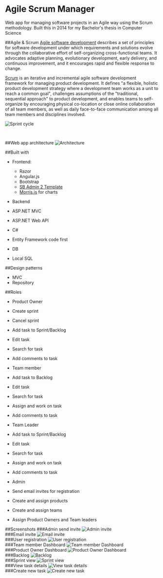 # Agile Scrum Manager

Web app for managing software projects in an Agile way using the Scrum methodology.
Built this in 2014 for my Bachelor's thesis in Computer Science

##Agile & Scrum
<a href="https://www.wikiwand.com/en/Agile_software_development">Agile software development</a> describes a set of principles for software development under which requirements and solutions evolve through the collaborative effort of self-organizing cross-functional teams. It advocates adaptive planning, evolutionary development, early delivery, and continuous improvement, and it encourages rapid and flexible response to change.

<a href="https://www.wikiwand.com/en/Scrum_(software_development)">Scrum</a> is an iterative and incremental agile software development framework for managing product development. It defines "a flexible, holistic product development strategy where a development team works as a unit to reach a common goal", challenges assumptions of the "traditional, sequential approach" to product development, and enables teams to self-organize by encouraging physical co-location or close online collaboration of all team members, as well as daily face-to-face communication among all team members and disciplines involved.

![Sprint cycle](readme-images/sprint-cycle.png?raw=true "Sprint cycle")

</br>

##Web app architecture
![Architecture](readme-images/architecture-diagram.jpg?raw=true "Architecture")

##Built with
 - Frontend:
   - Razor
   - Angular.js
   - Bootstrap
   - <a href="https://startbootstrap.com/template-overviews/sb-admin-2/">SB Admin 2 Template</a>
   - <a href="http://morrisjs.github.io/morris.js/">Morris.js</a> for charts

 - Backend
  - ASP.NET MVC
  - ASP.NET Web API
  - C#
  - Entity Framework code first
  
 - DB
  - Local SQL

##Design patterns
 - MVC
 - Repository

##Roles

 - Product Owner
  - Create sprint
  - Cancel sprint
  - Add task to Sprint/Backlog
  - Edit task
  - Search for task
  - Add comments to task
  
 - Team member
  - Add task to Backlog
  - Edit task
  - Search for task
  - Assign and work on task
  - Add comments to task
  
 - Team Leader
  - Add task to Sprint/Backlog
  - Edit task
  - Search for task
  - Assign and work on task
  - Add comments to task
  
 - Admin
  - Send email invites for registration
  - Create and assign products
  - Create and assign teams
  - Assign Product Owners and Team leaders

##Screenshots
###Admin send invite 
![Admin invite](readme-images/screnshots/send-invite.JPG?raw=true "Admin invite")
</br>
###Email invite
![Email invite](readme-images/screnshots/email-invite.JPG?raw=true "Email invite")
</br>
###User registration 
![User registration](readme-images/screnshots/user-registration.JPG?raw=true "User registration")
</br>
###Team member Dashboard
![Team member Dashboard](readme-images/screnshots/user-dashboard.JPG?raw=true "Team member Dashboard")
</br>
###Product Owner Dashboard
![Product Owner Dashboard](readme-images/screnshots/po-dashboard?raw=true "Product Owner Dashboard")
</br>
###Backlog
![Backlog](readme-images/screnshots/backlog-with-epics.JPG?raw=true "Backlog")
</br>
###Sprint view
![Sprint view](readme-images/screnshots/sprint-view.JPG?raw=true "Sprint view")
</br>
###View task details
![View task details](readme-images/screnshots/task-details.JPG?raw=true "View task details")
</br>
###Create new task
![Create new task](readme-images/screnshots/add-new-task.JPG?raw=true "Create new task")
</br>
